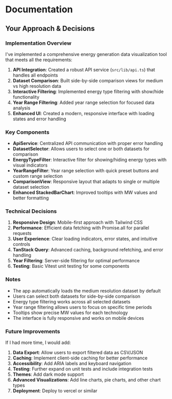 # Documentation

## Your Approach & Decisions

### Implementation Overview

I've implemented a comprehensive energy generation data visualization tool that meets all the requirements:

1. **API Integration**: Created a robust API service (`src/lib/api.ts`) that handles all endpoints
2. **Dataset Comparison**: Built side-by-side comparison views for medium vs high resolution data
3. **Interactive Filtering**: Implemented energy type filtering with show/hide functionality
4. **Year Range Filtering**: Added year range selection for focused data analysis
5. **Enhanced UI**: Created a modern, responsive interface with loading states and error handling

### Key Components

- **ApiService**: Centralized API communication with proper error handling
- **DatasetSelector**: Allows users to select one or both datasets for comparison
- **EnergyTypeFilter**: Interactive filter for showing/hiding energy types with visual indicators
- **YearRangeFilter**: Year range selection with quick preset buttons and custom range selection
- **ComparisonView**: Responsive layout that adapts to single or multiple dataset selection
- **Enhanced StackedBarChart**: Improved tooltips with MW values and better formatting

### Technical Decisions

1. **Responsive Design**: Mobile-first approach with Tailwind CSS
2. **Performance**: Efficient data fetching with Promise.all for parallel requests
3. **User Experience**: Clear loading indicators, error states, and intuitive controls
4. **TanStack Query**: Advanced caching, background refetching, and error handling
5. **Year Filtering**: Server-side filtering for optimal performance
6. **Testing**: Basic Vitest unit testing for some components


### Notes

- The app automatically loads the medium resolution dataset by default
- Users can select both datasets for side-by-side comparison
- Energy type filtering works across all selected datasets
- Year range filtering allows users to focus on specific time periods
- Tooltips show precise MW values for each technology
- The interface is fully responsive and works on mobile devices

### Future Improvements

If I had more time, I would add:

1. **Data Export**: Allow users to export filtered data as CSV/JSON
2. **Caching**: Implement client-side caching for better performance
3. **Accessibility**: Add ARIA labels and keyboard navigation
4. **Testing**: Further expand on unit tests and include integration tests
5. **Themes**: Add dark mode support
6. **Advanced Visualizations**: Add line charts, pie charts, and other chart types
7. **Deployment**: Deploy to vercel or similar
